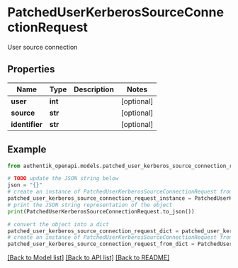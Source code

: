# PatchedUserKerberosSourceConnectionRequest

User source connection

## Properties

Name | Type | Description | Notes
------------ | ------------- | ------------- | -------------
**user** | **int** |  | [optional] 
**source** | **str** |  | [optional] 
**identifier** | **str** |  | [optional] 

## Example

```python
from authentik_openapi.models.patched_user_kerberos_source_connection_request import PatchedUserKerberosSourceConnectionRequest

# TODO update the JSON string below
json = "{}"
# create an instance of PatchedUserKerberosSourceConnectionRequest from a JSON string
patched_user_kerberos_source_connection_request_instance = PatchedUserKerberosSourceConnectionRequest.from_json(json)
# print the JSON string representation of the object
print(PatchedUserKerberosSourceConnectionRequest.to_json())

# convert the object into a dict
patched_user_kerberos_source_connection_request_dict = patched_user_kerberos_source_connection_request_instance.to_dict()
# create an instance of PatchedUserKerberosSourceConnectionRequest from a dict
patched_user_kerberos_source_connection_request_from_dict = PatchedUserKerberosSourceConnectionRequest.from_dict(patched_user_kerberos_source_connection_request_dict)
```
[[Back to Model list]](../README.md#documentation-for-models) [[Back to API list]](../README.md#documentation-for-api-endpoints) [[Back to README]](../README.md)


